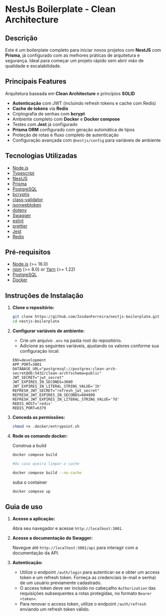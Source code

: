 # NestJs Boilerplate - Clean Architecture

## Descrição

Este é um boilerplate completo para iniciar novos projetos com **NestJS** com **Prisma**, já configurado com as melhores práticas de arquitetura e segurança. Ideal para começar um projeto rápido sem abrir mão de qualidade e escalabilidade.

## Principais Features

Arquitetura baseada em **Clean Architecture** e princípios **SOLID**

- **Autenticação** com JWT (incluindo refresh tokens e cache com Redis)
- **Cache de tokens** via **Redis**
- Criptografia de senhas com **bcrypt**
- Ambiente completo com **Docker** e **Docker compose**
- Testes com **Jest** já configurado
- **Prisma ORM** configurado com geração automática de tipos
- Proteção de rotas e fluxo completo de autenticação
- Configuração avançada com `@nestjs/config` para variáveis de ambiente

## Tecnologias Utilizadas

- [Node.js](https://nodejs.org/)
- [Typescript](https://www.typescriptlang.org/)
- [NestJS](https://nestjs.com/)
- [Prisma](https://www.prisma.io/)
- [PostgreSQL](https://www.postgresql.org/)
- [bcryptjs](https://www.npmjs.com/package/bcryptjs)
- [class-validator](https://github.com/typestack/class-validator)
- [jsonwebtoken](https://github.com/auth0/node-jsonwebtoken)
- [dotenv](https://github.com/motdotla/dotenv)
- [Swagger](https://swagger.io/)
- [eslint](https://eslint.org/)
- [prettier](https://prettier.io/)
- [Jest](https://jestjs.io/)
- [Redis](https://redis.io/pt/)

## Pré-requisitos

- [Node.js](https://nodejs.org/) (>= 16.0)
- [npm](https://www.npmjs.com/) (>= 8.0) or [Yarn](https://yarnpkg.com/) (>= 1.22)
- [PostgreSQL](https://www.postgresql.org/)
- [Docker](https://www.docker.com/)

## Instruções de Instalação

1.  **Clone o repositório:**

    ```bash
    git clone https://github.com/IosdanFerreira/nestjs-boilerplate.git
    cd nestjs-boilerplate
    ```

2.  **Configurar variáveis de ambiente:**

    - Crie um arquivo `.env` na pasta root do repositório.
    - Adicione as seguintes variáveis, ajustando os valores conforme sua configuração local:

    ```env
    ENV=development
    APP_PORT=3001
    DATABASE_URL="postgresql://postgres:clean-arch-secret@db:5432/clean-arch?schema=public"
    JWT_SECRET="jwt_secret"
    JWT_EXPIRES_IN_SECONDS=3600
    JWT_EXPIRES_IN_LITERAL_STRING_VALUE='1h'
    REFRESH_JWT_SECRET="refresh_jwt_secret"
    REFRESH_JWT_EXPIRES_IN_SECONDS=604800
    REFRESH_JWT_EXPIRES_IN_LITERAL_STRING_VALUE='7d'
    REDIS_HOST='redis'
    REDIS_PORT=6379
    ```

3.  **Conceda as permissões:**

    ```bash
    chmod +x .docker/entrypoint.sh
    ```

4.  **Rode os comando docker:**

    Construa a build

    ```bash
    docker compose build

    #Ou caso queira limpar o cache

    docker compose build --no-cache
    ```

    suba o container

    ```bash
    docker compose up
    ```

## Guia de uso

1.  **Acesse a aplicação:**

    Abra seu navegador e acesse `http://localhost:3001`.

2.  **Acesse a documentação do Swagger:**

    Navegue até `http://localhost:3001/api` para interagir com a documentação da API.

3.  **Autenticação:**

    - Utilize o endpoint `/auth/login` para autenticar-se e obter um access token e um refresh token. Forneça as credenciais (e-mail e senha) de um usuário previamente cadastrado.
    - O access token deve ser incluído no cabeçalho `Authorization` das requisições subsequentes a rotas protegidas, no formato `Bearer <token>`.
    - Para renovar o access token, utilize o endpoint `/auth/refresh` enviando um refresh token válido.
